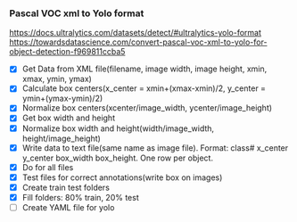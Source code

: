 ### Pascal VOC xml to Yolo format

https://docs.ultralytics.com/datasets/detect/#ultralytics-yolo-format
https://towardsdatascience.com/convert-pascal-voc-xml-to-yolo-for-object-detection-f969811ccba5


- [x] Get Data from XML file(filename, image width, image height, xmin, xmax, ymin, ymax)
- [x] Calculate box centers(x_center = xmin+(xmax-xmin)/2, y_center = ymin+(ymax-ymin)/2)
- [x] Normalize box centers(xcenter/image_width, ycenter/image_height)
- [x] Get box width and height
- [x] Normalize box width and height(width/image_width, height/image_height)
- [x] Write data to text file(same name as image file). Format: class# x_center y_center box_width box_height. One row per object.
- [x] Do for all files
- [x] Test files for correct annotations(write box on images)
- [x] Create train test folders
- [x] Fill folders: 80% train, 20% test
- [ ] Create YAML file for yolo